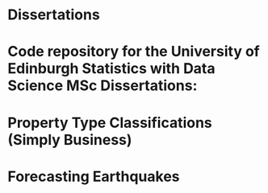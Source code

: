 # Dissertations

# Code repository for the University of Edinburgh Statistics with Data Science MSc Dissertations:
# Property Type Classifications (Simply Business)
# Forecasting Earthquakes
